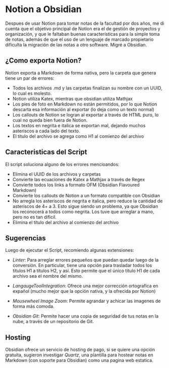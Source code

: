 # Notion a Obsidian

Despues de usar Notion para tomar notas de la facultad por dos años, me di cuenta que el objetivo principal de Notion era el de gestión de proyectos y organización, y que le faltaban buenas características para la simple toma de notas, además de que el uso de un lenguaje de marcado propietario dificulta la migración de las notas a otro software. Migré a Obsidian.

## ¿Como exporta Notion?

Notion exporta a Markdown de forma nativa, pero la carpeta que genera tiene un par de errores:

- Todos los archivos .md y las carpetas finalizan su nombre con un UUID, lo cual es molesto.
- Notion utiliza Katex, mientras que obsidian utiliza Mathjax
- Los pies de foto en Markdown no están permitidos, por lo que Notion descarta esa información al exportar (lo deja como un texto normal)
- Los callouts de Notion se logran al exportar a través de HTML puro, lo cual no queda bien fuera de Notion.
- Los textos en negrita e italica se exportan mal, dejando muchos asteriscos a cada lado del texto.
- El titulo del archivo se agrega como H1 al comienzo del archivo

## Caracteristicas del Script

El script soluciona alguno de los errores mencioandos:

- Elimina el UUID de los archivos y carpetas
- Convierte las ecuaciones de Katex a Mathjax a través de Regex
- Convierte todos los links a formato OFM (Obsidian Flavoured Markdown)
- Convierte los callouts de Notion a un formato compatible con Obsidian
- No arregla los asteriscos de negrita e italica, pero reduce la cantidad de asteriscos de 4+ a 3. Esto sigue siendo un problema, ya que Obsidian los reconocerá a todos como negrita. Los tuve que arreglar a mano, pero no es tan dificil.
- Elimina el titulo del archivo al comienzo del archivo

## Sugerencias

Luego de ejecutar el Script, recomiendo algunas extensiones:

- _Linter_: Para arreglar errores pequeños que puedan quedar luego de la conversión. En particular, tiene una opción para trasladar todos los titulos H1 a titulos H2, y así. Esto permite que el único titulo H1 de cada archivo sea el nombre del mismo.

- _LangaugeToolIntegration_: Ofrece una mejor corrección ortografica en expañol (mucho mejor que la opción nativa, y la ofrecida por Notion)

- _Mousewheel Image Zoom_: Permite agrandar y achicar las imagenes de forma más comoda.

- _Obsidian Git_: Permite hacer una copia de seguridad de tus notas en la nube, a través de un repositorio de Git.

## Hosting

Obsidian ofrece un servicio de hosting de pago, si se quiere una opción gratuita, sugieron investigar _Quartz_, una plantilla para hostear notas en Markdown (con soporte para Obsidian) como una pagina web estatica.
